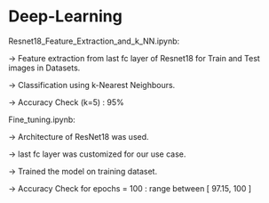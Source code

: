 # Deep-Learning

Resnet18_Feature_Extraction_and_k_NN.ipynb:

-> Feature extraction from last fc layer of Resnet18 for Train and Test images in Datasets.

-> Classification using k-Nearest Neighbours.

-> Accuracy Check (k=5) : 95%


Fine_tuning.ipynb:

-> Architecture of ResNet18 was used.

-> last fc layer was customized for our use case.

-> Trained the model on training dataset.

-> Accuracy Check for epochs = 100 : range between [ 97.15, 100 ]
